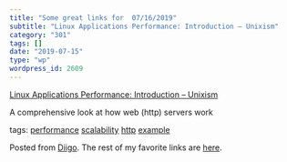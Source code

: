 ```yaml
---
title: "Some great links for  07/16/2019"
subtitle: "Linux Applications Performance: Introduction – Unixism"
category: "301"
tags: []
date: "2019-07-15"
type: "wp"
wordpress_id: 2609
---
```

[Linux Applications Performance: Introduction – Unixism](https://unixism.net/2019/04/linux-applications-performance-introduction/) 

A comprehensive look at how web (http) servers work

 tags: [performance](https://www.diigo.com/user/pitosalas/performance) [scalability](https://www.diigo.com/user/pitosalas/scalability) [http](https://www.diigo.com/user/pitosalas/http) [example](https://www.diigo.com/user/pitosalas/example)

Posted from [Diigo](https://www.diigo.com). The rest of my favorite links are [here](https://www.diigo.com/user/pitosalas).